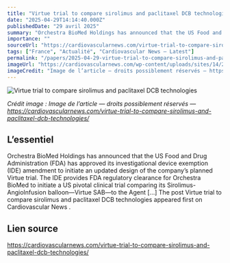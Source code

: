 ```yaml
---
title: "Virtue trial to compare sirolimus and paclitaxel DCB technologies"
date: "2025-04-29T14:14:40.000Z"
publishedDate: "29 avril 2025"
summary: "Orchestra BioMed Holdings has announced that the US Food and Drug Administration (FDA) has approved its investigational device exemption (IDE) amendment to initiate an updated design of the company’s planned Virtue trial. The IDE provides FDA regulatory clearance for Orchestra BioMed to initiate a US pivotal clinical trial comparing its Sirolimus-AngioInfusion balloon—Virtue SAB—to the Agent [&#8230;] The post Virtue trial to compare sirolimus and paclitaxel DCB technologies appeared first on Cardiovascular News ."
importance: ""
sourceUrl: "https://cardiovascularnews.com/virtue-trial-to-compare-sirolimus-and-paclitaxel-dcb-technologies/"
tags: ["France", "Actualité", "Cardiovascular News — Latest"]
permalink: "/papers/2025-04-29-virtue-trial-to-compare-sirolimus-and-paclitaxel-dcb-technologies"
imageUrl: "https://cardiovascularnews.com/wp-content/uploads/sites/14/2019/06/OrchestraBiomedVirtueSEB-766x512.jpg"
imageCredit: "Image de l’article — droits possiblement réservés — https://cardiovascularnews.com/virtue-trial-to-compare-sirolimus-and-paclitaxel-dcb-technologies/"
---
```


![Virtue trial to compare sirolimus and paclitaxel DCB technologies](https://cardiovascularnews.com/wp-content/uploads/sites/14/2019/06/OrchestraBiomedVirtueSEB-766x512.jpg)

*Crédit image : Image de l’article — droits possiblement réservés — https://cardiovascularnews.com/virtue-trial-to-compare-sirolimus-and-paclitaxel-dcb-technologies/*

## L’essentiel

Orchestra BioMed Holdings has announced that the US Food and Drug Administration (FDA) has approved its investigational device exemption (IDE) amendment to initiate an updated design of the company’s planned Virtue trial. The IDE provides FDA regulatory clearance for Orchestra BioMed to initiate a US pivotal clinical trial comparing its Sirolimus-AngioInfusion balloon—Virtue SAB—to the Agent [&#8230;] The post Virtue trial to compare sirolimus and paclitaxel DCB technologies appeared first on Cardiovascular News .

## Lien source

https://cardiovascularnews.com/virtue-trial-to-compare-sirolimus-and-paclitaxel-dcb-technologies/
